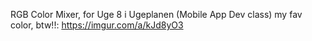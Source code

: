 RGB Color Mixer, for Uge 8 i Ugeplanen (Mobile App Dev class) 
my fav color, btw!!: https://imgur.com/a/kJd8yO3
